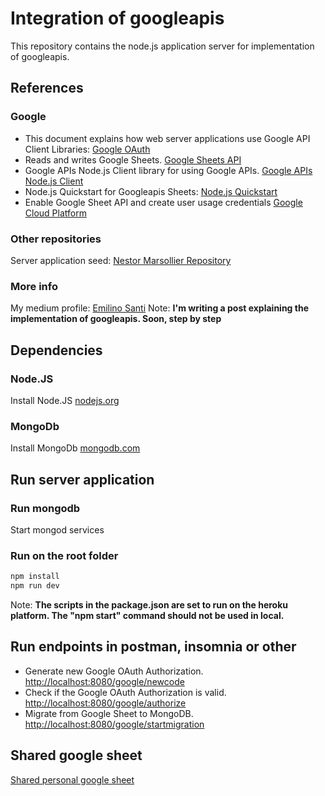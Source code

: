 # Integration of googleapis

This repository contains the node.js application server for implementation of googleapis.

## References

### Google

+ This document explains how web server applications use Google API Client Libraries: [Google OAuth](https://developers.google.com/identity/protocols/oauth2/web-server)
+ Reads and writes Google Sheets. [Google Sheets API](https://developers.google.com/sheets/api/reference/rest)
+ Google APIs Node.js Client library for using Google APIs. [Google APIs Node.js Client](https://www.npmjs.com/package/googleapis)
+ Node.js Quickstart for Googleapis Sheets: [Node.js Quickstart](https://developers.google.com/people/quickstart/nodejs)
+ Enable Google Sheet API and create user usage credentials [Google Cloud Platform](https://console.cloud.google.com/)

### Other repositories

Server application seed: [Nestor Marsollier Repository](https://github.com/nmarsollier/ecommerce)

### More info

My medium profile: [Emilino Santi](https://medium.com/@losantiemi)
Note: **I'm writing a post explaining the implementation of googleapis. Soon, step by step**

## Dependencies

### Node.JS

Install Node.JS [nodejs.org](https://nodejs.org/en/)

### MongoDb

Install MongoDb [mongodb.com](https://docs.mongodb.com/manual/installation/)

## Run server application

### Run mongodb

Start mongod services

### Run on the root folder

```bash
npm install
npm run dev
```

Note: **The scripts in the package.json are set to run on the heroku platform. The "npm start" command should not be used in local.**

## Run endpoints in postman, insomnia or other

+ Generate new Google OAuth Authorization. [http://localhost:8080/google/newcode](http://localhost:8080/google/newcode)
+ Check if the Google OAuth Authorization is valid. [http://localhost:8080/google/authorize](http://localhost:8080/google/authorize)
+ Migrate from Google Sheet to MongoDB. [http://localhost:8080/google/startmigration](http://localhost:8080/google/startmigration)

## Shared google sheet

[Shared personal google sheet](https://drive.google.com/drive/folders/1hGTCml39GChdkHtR3okIpY-4QPBPwnlb?usp=sharing)